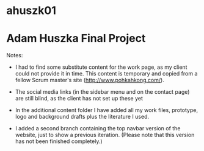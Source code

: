 # ahuszk01

# Adam Huszka Final Project

Notes:
- I had to find some substitute content for the work page, as my client could not provide it in time. This content is temporary and copied from a fellow Scrum master's site (http://www.pohkahkong.com/).

- The social media links (in the sidebar menu and on the contact page) are still blind, as the client has not set up these yet

- In the additional content folder I have added all my work files, prototype, logo and background drafts plus the literature I used. 

- I added a second branch containing the top navbar version of the website, just to show a previous iteration. (Please note that this version has not been finished completely.)

